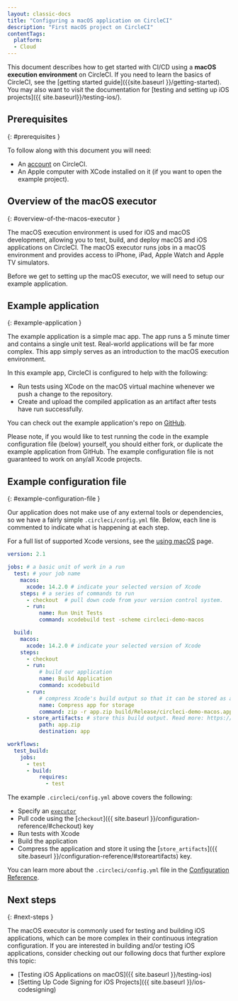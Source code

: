 ```yaml
---
layout: classic-docs
title: "Configuring a macOS application on CircleCI"
description: "First macOS project on CircleCI"
contentTags:
  platform:
  - Cloud
---
```


This document describes how to get started with CI/CD using a **macOS execution environment** on CircleCI.
If you need to learn the basics of CircleCI, see the [getting started guide]({{site.baseurl }}/getting-started).
You may also want to visit the documentation for [testing and setting up iOS projects]({{ site.baseurl}}/testing-ios/).

## Prerequisites
{: #prerequisites }

To follow along with this document you will need:

- An [account](https://circleci.com/signup/) on CircleCI.
- An Apple computer with XCode installed on it (if you want to open the example project).

## Overview of the macOS executor
{: #overview-of-the-macos-executor }

The macOS execution environment is used for iOS and macOS development, allowing you to test, build, and deploy macOS and iOS applications on CircleCI.
The macOS executor runs jobs in a macOS environment and provides access to iPhone, iPad, Apple Watch and Apple TV simulators.

Before we get to setting up the macOS executor, we will need to setup our example application.

## Example application
{: #example-application }

The example application is a simple mac app. The app runs a 5 minute
timer and contains a single unit test. Real-world applications
will be far more complex. This app simply serves as an introduction to the macOS
execution environment.

In this example app, CircleCI is configured to help with the following:

- Run tests using XCode on the macOS virtual machine whenever we push a change to the repository.
- Create and upload the compiled application as an artifact after tests have run successfully.

You can check out the example application's repo on [GitHub](https://github.com/CircleCI-Public/circleci-demo-macos).

Please note, if you would like to test running the code in the example configuration file (below) yourself, you should either fork, or duplicate the example application from GitHub. The example configuration file is not guaranteed to work on any/all Xcode projects.

## Example configuration file
{: #example-configuration-file }

Our application does not make use of any external tools or dependencies, so we
have a fairly simple `.circleci/config.yml` file. Below, each line is commented
to indicate what is happening at each step.

For a full list of supported Xcode versions, see the [using macOS](/docs/using-macos/#supported-xcode-versions) page.

```yaml
version: 2.1

jobs: # a basic unit of work in a run
  test: # your job name
    macos:
      xcode: 14.2.0 # indicate your selected version of Xcode
    steps: # a series of commands to run
      - checkout  # pull down code from your version control system.
      - run:
          name: Run Unit Tests
          command: xcodebuild test -scheme circleci-demo-macos

  build:
    macos:
      xcode: 14.2.0 # indicate your selected version of Xcode
    steps:
      - checkout
      - run:
          # build our application
          name: Build Application
          command: xcodebuild
      - run:
          # compress Xcode's build output so that it can be stored as an artifact
          name: Compress app for storage
          command: zip -r app.zip build/Release/circleci-demo-macos.app
      - store_artifacts: # store this build output. Read more: https://circleci.com/docs/2.0/artifacts/
          path: app.zip
          destination: app

workflows:
  test_build:
    jobs:
      - test
      - build:
          requires:
            - test
```

The example `.circleci/config.yml` above covers the following:

- Specify an [`executor`](/docs/configuration-reference/#macos)
- Pull code using the [`checkout`]({{ site.baseurl }}/configuration-reference/#checkout) key
- Run tests with Xcode
- Build the application
- Compress the application and store it using the [`store_artifacts`]({{
  site.baseurl }}/configuration-reference/#storeartifacts) key.

You can learn more about the `.circleci/config.yml` file in the [Configuration Reference]({{site.baseurl}}/configuration-reference/).


## Next steps
{: #next-steps }

The macOS executor is commonly used for testing and building iOS applications,
which can be more complex in their continuous integration configuration. If you
are interested in building and/or testing iOS applications, consider checking
out our following docs that further explore this topic:

- [Testing iOS Applications on macOS]({{ site.baseurl }}/testing-ios)
- [Setting Up Code Signing for iOS Projects]({{ site.baseurl }}/ios-codesigning)
